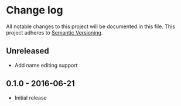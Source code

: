 # Change log
All notable changes to this project will be documented in this file.
This project adheres to [Semantic Versioning](http://semver.org/).

## Unreleased

- Add name editing support

## 0.1.0 - 2016-06-21
- Initial release
